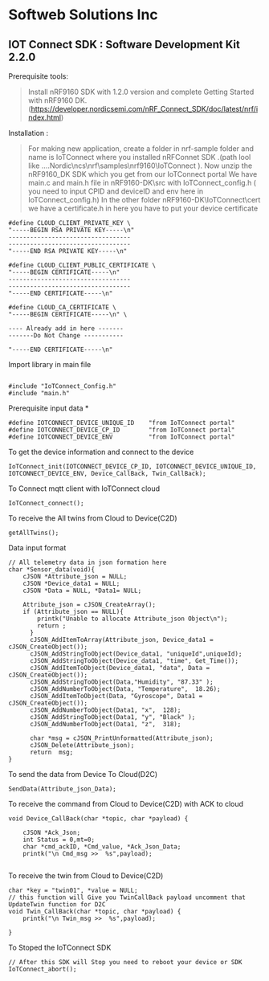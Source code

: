 # Softweb Solutions Inc
## IOT Connect SDK : Software Development Kit 2.2.0

Prerequisite tools:

> Install nRF9160 SDK with 1.2.0 version and complete Getting Started with nRF9160 DK.
	(https://developer.nordicsemi.com/nRF_Connect_SDK/doc/latest/nrf/index.html)

Installation :
> For making new application, create a folder in nrf-sample folder and name is IoTConnect where you installed nRFConnet SDK .(path lool like  ....Nordic\ncs\nrf\samples\nrf9160\IoTConnect ).
> Now unzip the nRF9160_DK SDK which you get from our IoTConnect portal
>We have main.c and main.h file in nRF9160-DK\src with IoTConnect_config.h ( you need to input CPID and deviceID and env here in  IoTConnect_config.h)
>In the other folder nRF9160-DK\IoTConnect\cert we have a certificate.h in here you have to put your device certificate 

```C-SDK
#define CLOUD_CLIENT_PRIVATE_KEY \
"-----BEGIN RSA PRIVATE KEY-----\n"
----------------------------------
----------------------------------
"-----END RSA PRIVATE KEY-----\n"

#define CLOUD_CLIENT_PUBLIC_CERTIFICATE \
"-----BEGIN CERTIFICATE-----\n"
----------------------------------
----------------------------------
"-----END CERTIFICATE-----\n"

#define CLOUD_CA_CERTIFICATE \
"-----BEGIN CERTIFICATE-----\n" \

---- Already add in here -------
-------Do Not Change -----------

"-----END CERTIFICATE-----\n"
```

Import library in main file 
```C-SDK

#include "IoTConnect_Config.h"
#include "main.h"
```

Prerequisite input data *
```C-SDK
#define IOTCONNECT_DEVICE_UNIQUE_ID    "from IoTConnect portal"
#define IOTCONNECT_DEVICE_CP_ID        "from IoTConnect portal"
#define IOTCONNECT_DEVICE_ENV          "from IoTConnect portal"
```

To get the device information and connect to the device
```C-SDK
IoTConnect_init(IOTCONNECT_DEVICE_CP_ID, IOTCONNECT_DEVICE_UNIQUE_ID, IOTCONNECT_DEVICE_ENV, Device_CallBack, Twin_CallBack);
```

To Connect mqtt client with IoTConnect cloud 
```C-SDK
IoTConnect_connect();
```

To receive the All twins from Cloud to Device(C2D)
```C-SDK
getAllTwins();
```

Data input format
```C-SDK
// All telemetry data in json formation here
char *Sensor_data(void){
    cJSON *Attribute_json = NULL;
    cJSON *Device_data1 = NULL;
    cJSON *Data = NULL, *Data1= NULL;

    Attribute_json = cJSON_CreateArray();
    if (Attribute_json == NULL){
        printk("Unable to allocate Attribute_json Object\n");
        return ;    
      }
      cJSON_AddItemToArray(Attribute_json, Device_data1 = cJSON_CreateObject());
      cJSON_AddStringToObject(Device_data1, "uniqueId",uniqueId);
      cJSON_AddStringToObject(Device_data1, "time", Get_Time());
      cJSON_AddItemToObject(Device_data1, "data", Data = cJSON_CreateObject());
      cJSON_AddStringToObject(Data,"Humidity", "87.33" );
      cJSON_AddNumberToObject(Data, "Temperature",  18.26);
      cJSON_AddItemToObject(Data, "Gyroscope", Data1 = cJSON_CreateObject());
      cJSON_AddNumberToObject(Data1, "x",  128);
      cJSON_AddStringToObject(Data1, "y", "Black" );
      cJSON_AddNumberToObject(Data1, "z",  318);
      
      char *msg = cJSON_PrintUnformatted(Attribute_json);
      cJSON_Delete(Attribute_json);
      return  msg;
}
```

To send the data from Device To Cloud(D2C)
```C-SDK
SendData(Attribute_json_Data);
```

To receive the command from Cloud to Device(C2D) with ACK to cloud
```C-SDK
void Device_CallBack(char *topic, char *payload) {      
    
    cJSON *Ack_Json;
    int Status = 0,mt=0;
    char *cmd_ackID, *Cmd_value, *Ack_Json_Data;
    printk("\n Cmd_msg >>  %s",payload);   
	
```

To receive the twin from Cloud to Device(C2D)
```C-SDK
char *key = "twin01", *value = NULL;
// this function will Give you TwinCallBack payload uncomment that UpdateTwin function for D2C
void Twin_CallBack(char *topic, char *payload) {      
    printk("\n Twin_msg >>  %s",payload);  
	
}

```
To Stoped the IoTConnect SDK
```C-SDK
// After this SDK will Stop you need to reboot your device or SDK
IoTConnect_abort();   
```